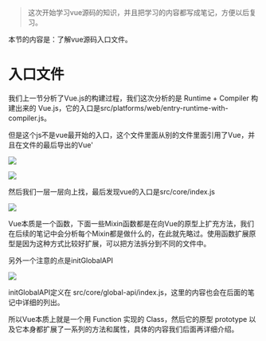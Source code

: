 >这次开始学习vue源码的知识，并且把学习的内容都写成笔记，方便以后复习。

<p>本节的内容是：了解vue源码入口文件。</p>

<h1>入口文件</h1>

<p>我们上一节分析了Vue.js的构建过程，我们这次分析的是 Runtime + Compiler 构建出来的 Vue.js，它的入口是src/platforms/web/entry-runtime-with-compiler.js。</p> 

<p>但是这个js不是vue最开始的入口，这个文件里面从别的文件里面引用了Vue，并且在文件的最后导出的Vue'</p>


![](https://user-gold-cdn.xitu.io/2019/6/20/16b753a1b572d159?w=1620&h=248&f=png&s=71209)


![](https://user-gold-cdn.xitu.io/2019/6/20/16b753a3f45a3686?w=694&h=206&f=png&s=22704)


<p>然后我们一层一层向上找，最后发现vue的入口是src/core/index.js</p>


![](https://user-gold-cdn.xitu.io/2019/6/20/16b753b2b8b9a452?w=1548&h=1194&f=png&s=209036)


<p>Vue本质是一个函数，下面一些Mixin函数都是在向Vue的原型上扩充方法，我们在后续的笔记中会分析每个Mixin都是做什么的，在此就先略过。使用函数扩展原型是因为这种方式比较好扩展，可以把方法拆分到不同的文件中。</p>

<p>另外一个注意的点是initGlobalAPI</p>


![](https://user-gold-cdn.xitu.io/2019/6/20/16b7544de3ee9c84?w=1602&h=316&f=png&s=88207)


<p>initGlobalAPI定义在 src/core/global-api/index.js，这里的内容也会在后面的笔记中详细的列出。</p>

<p>所以Vue本质上就是一个用 Function 实现的 Class，然后它的原型 prototype 以及它本身都扩展了一系列的方法和属性，具体的内容我们后面再详细介绍。</p>
